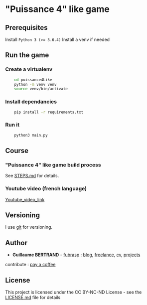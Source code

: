# "Puissance 4" like game

## Prerequisites

Install `Python 3 (>= 3.6.4)`
Install a venv if needed

## Run the game

### Create a virtualenv

```bash
    cd puissance4Like
    python -m venv venv
    source venv/bin/activate
```
### Install dependancies

```bash
    pip install -r requirements.txt
``` 

### Run it

```bash
    python3 main.py
``` 

## Course

### "Puissance 4" like game build process

See [STEPS.md](STEPS.md) for details.

### Youtube video (french language)

[Youtube_video_link](https://www.youtube.com/watch?v=AgO-6kGTWLs&t=117s)

## Versioning

I use [git](https://git-scm.com/) for versioning. 


## Author

* **Guillaume BERTRAND** - [fubrasp](https://github.com/fubrasp) : [blog](https://blog.bertrandguillaume.fr/), [freelance](https://services.bertrandguillaume.fr/), [cv](https://cv.bertrandguillaume.fr/), [projects](https://projets.bertrandguillaume.fr/) 

contribute : [pay a coffee](https://blog.bertrandguillaume.fr/?asp-products=don)

## License

This project is licensed under the CC BY-NC-ND License - see the [LICENSE.md](LICENSE.md) file for details
